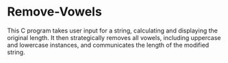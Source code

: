 # Remove-Vowels
 This C program takes user input for a string, calculating and displaying the original length. It then strategically removes all vowels, including uppercase and lowercase instances, and communicates the length of the modified string.
